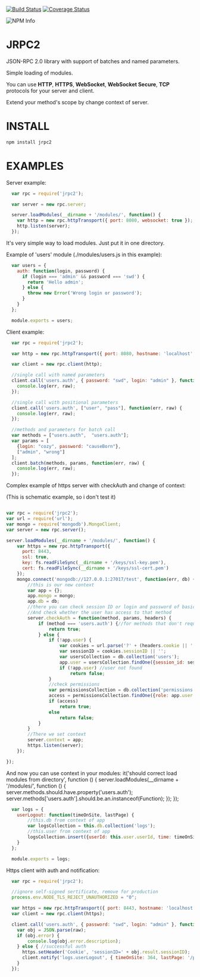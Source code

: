 [![Build Status](https://travis-ci.org/Santinell/jrpc2.svg?branch=master)](https://travis-ci.org/Santinell/jrpc2) [![Coverage Status](https://coveralls.io/repos/Santinell/jrpc2/badge.png)](https://coveralls.io/r/Santinell/jrpc2)

![NPM Info](https://nodei.co/npm/jrpc2.png?downloads=true)

JRPC2
=====

JSON-RPC 2.0 library with support of batches and named parameters.

Simple loading of modules.

You can use **HTTP**, **HTTPS**, **WebSocket**, **WebSocket Secure**, **TCP** protocols for your server and client.

Extend your method's scope by change context of server.


INSTALL
=====

```bash
npm install jrpc2
```

EXAMPLES
=====

Server example:

```javascript
  var rpc = require('jrpc2');

  var server = new rpc.server;

  server.loadModules(__dirname + '/modules/', function() {
    var http = new rpc.httpTransport({ port: 8080, websocket: true });
    http.listen(server);
  });
```

It's very simple way to load modules. Just put it in one directory.

Example of 'users' module (./modules/users.js in this example):

```javascript
  var users = {
    auth: function(login, password) {
      if (login === 'admin' && password === 'swd') {
        return 'Hello admin';
      } else {
        throw new Error('Wrong login or password');
      }
    }
  };

  module.exports = users;
```

Client example:

```javascript
  var rpc = require('jrpc2');

  var http = new rpc.httpTransport({ port: 8080, hostname: 'localhost' });

  var client = new rpc.client(http);

  //single call with named parameters
  client.call('users.auth', { password: "swd", login: "admin" }, function(err, raw) {
    console.log(err, raw);
  });

  //single call with positional parameters
  client.call('users.auth', ["user", "pass"], function(err, raw) {
    console.log(err, raw);
  });

  //methods and parameters for batch call
  var methods = ["users.auth",  "users.auth"];
  var params = [
    {login: "cozy", password: "causeBorn"},
    ["admin", "wrong"]
  ];
  client.batch(methods, params, function(err, raw) {
    console.log(err, raw);
  });
```


Complex example of https server with checkAuth and change of context:

(This is schematic example, so i don't test it)
```javascript

var rpc = require('jrpc2');
var url = require('url');
var mongo = require('mongodb').MongoClient;
var server = new rpc.server();

server.loadModules(__dirname + '/modules/', function() {
    var https = new rpc.httpTransport({
      port: 8443,
      ssl: true,
      key: fs.readFileSync(__dirname + '/keys/ssl-key.pem'),
      cert: fs.readFileSync(__dirname + '/keys/ssl-cert.pem')
    });
    mongo.connect('mongodb://127.0.0.1:27017/test', function(err, db) {
        //this is our new context
        var app = {};
        app.mongo = mongo;
        app.db = db;
        //there you can check session ID or login and password of basic auth in headers.
        //And check whether the user has access to that method
        server.checkAuth = function(method, params, headers) {
            if (method === 'users.auth') {//for methods that don't require authorization
                return true;
            } else {
                if (!app.user) {
                    var cookies = url.parse('?' + (headers.cookie || ''), true).query;
                    var sessionID = cookies.sessionID || '';
                    var usersCollection = db.collection('users');
                    app.user = usersCollection.findOne({session_id: sessionID});
                    if (!app.user) //user not found
                        return false;
                }
                //check permissions
                var permissionsCollection = db.collection('permissions');
                access = permissionsCollection.findOne({role: app.user.role, method: method});
                if (access)
                    return true;
                else
                    return false;
            }
        }
        //There we set context
        server.context = app;
        https.listen(server);
    });

});
```

And now you can use context in your modules:
it('should correct load modules from directory', function () {
    server.loadModules(__dirname + '/modules/', function () {
      server.methods.should.have.property('users.auth');
      server.methods['users.auth'].should.be.an.instanceof(Function);
    });
  });
```javascript
  var logs = {
    userLogout: function(timeOnSite, lastPage) {
        //this.db from context of app
        var logsCollection = this.db.collection('logs');
        //this.user from context of app
        logsCollection.insert({userId: this.user.userId, time: timeOnSite, lastPage: lastPage});
    }
  };

  module.exports = logs;
```

Https client with auth and notification:

```javascript
  var rpc = require('jrpc2');

  //ignore self-signed sertificate, remove for production
  process.env.NODE_TLS_REJECT_UNAUTHORIZED = "0";

  var https = new rpc.httpTransport({ port: 8443, hostname: 'localhost', ssl: true });
  var client = new rpc.client(https);

  client.call('users.auth', { password: "swd", login: "admin" }, function(err, raw) {
    var obj = JSON.parse(raw);
    if (obj.error) {
        console.log(obj.error.description);
    } else { //successful auth
      https.setHeader('Cookie', 'sessionID=' + obj.result.sessionID);
      client.notify('logs.userLogout', { timeOnSite: 364, lastPage: '/price' });
    }
  });
```